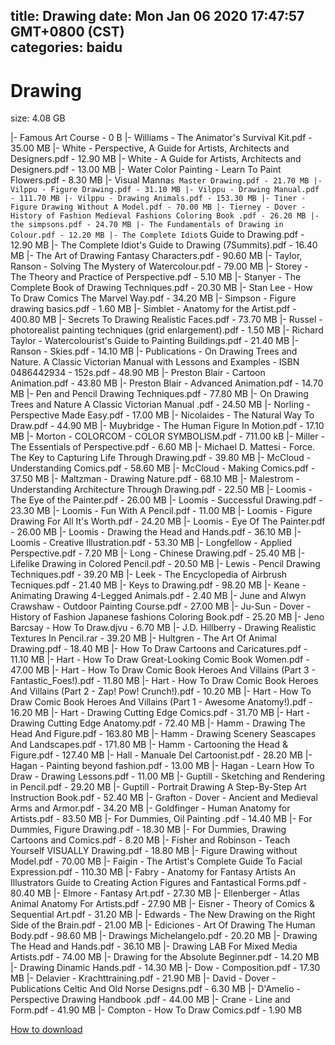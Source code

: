 
title: Drawing
date: Mon Jan 06 2020 17:47:57 GMT+0800 (CST)    
categories: baidu
---

# Drawing
size: 4.08 GB
 
 
|- Famous Art Course - 0 B
|- Williams - The Animator's Survival Kit.pdf - 35.00 MB
|- White - Perspective, A Guide for Artists, Architects and Designers.pdf - 12.90 MB
|- White - A Guide for Artists, Architects and Designers.pdf - 13.00 MB
|- Water Color Painting - Learn To Paint Flowers.pdf - 8.30 MB
|- Visual Manna`s Master Drawing.pdf - 21.70 MB
|- Vilppu - Figure Drawing.pdf - 31.10 MB
|- Vilppu - Drawing Manual.pdf - 111.70 MB
|- Vilppu - Drawing Animals.pdf - 153.30 MB
|- Tiner - Figure Drawing Without A Model.pdf - 70.00 MB
|- Tierney - Dover - History of Fashion Medieval Fashions Coloring Book .pdf - 26.20 MB
|- the simpsons.pdf - 24.70 MB
|- The Fundamentals of Drawing in Colour.pdf - 12.20 MB
|- The Complete Idiot`s Guide to Drawing.pdf - 12.90 MB
|- The Complete Idiot's Guide to Drawing (7Summits).pdf - 16.40 MB
|- The Art of Drawing Fantasy Characters.pdf - 90.60 MB
|- Taylor, Ranson - Solving The Mystery of Watercolour.pdf - 79.00 MB
|- Storey - The Theory and Practice of Perspective.pdf - 5.10 MB
|- Stanyer - The Complete Book of Drawing Techniques.pdf - 20.30 MB
|- Stan Lee - How To Draw Comics The Marvel Way.pdf - 34.20 MB
|- Simpson - Figure drawing basics.pdf - 1.60 MB
|- Simblet - Anatomy for the Artist.pdf - 400.80 MB
|- Secrets To Drawing Realistic Faces.pdf - 73.70 MB
|- Russel - photorealist painting techniques (grid enlargement).pdf - 1.50 MB
|- Richard Taylor - Watercolourist's Guide to Painting Buildings.pdf - 21.40 MB
|- Ranson - Skies.pdf - 14.10 MB
|- Publications - On Drawing Trees and Nature. A Classic Victorian Manual with Lessons and Examples - ISBN 0486442934 - 152s.pdf - 48.90 MB
|- Preston Blair - Cartoon Animation.pdf - 43.80 MB
|- Preston Blair - Advanced Animation.pdf - 14.70 MB
|- Pen and Pencil Drawing Techniques.pdf - 77.80 MB
|- On Drawing Trees and Nature A Classic Victorian Manual .pdf - 24.50 MB
|- Norling - Perspective Made Easy.pdf - 17.00 MB
|- Nicolaides - The Natural Way To Draw.pdf - 44.90 MB
|- Muybridge - The Human Figure In Motion.pdf - 17.10 MB
|- Morton - COLORCOM - COLOR SYMBOLISM.pdf - 711.00 kB
|- Miller - The Essentials of Perspective.pdf - 6.60 MB
|- Michael D. Mattesi - Force. The Key to Capturing Life Through Drawing.pdf - 39.80 MB
|- McCloud - Understanding Comics.pdf - 58.60 MB
|- McCloud - Making Comics.pdf - 37.50 MB
|- Maltzman - Drawing Nature.pdf - 68.10 MB
|- Malestrom - Understanding Architecture Through Drawing.pdf - 22.50 MB
|- Loomis - The Eye of the Painter.pdf - 26.00 MB
|- Loomis - Successful Drawing.pdf - 23.30 MB
|- Loomis - Fun With A Pencil.pdf - 11.00 MB
|- Loomis - Figure Drawing For All It's Worth.pdf - 24.20 MB
|- Loomis - Eye Of The Painter.pdf - 26.00 MB
|- Loomis - Drawing the Head and Hands.pdf - 36.10 MB
|- Loomis - Creative Illustration.pdf - 53.30 MB
|- Longfellow - Applied Perspective.pdf - 7.20 MB
|- Long - Chinese Drawing.pdf - 25.40 MB
|- Lifelike Drawing in Colored Pencil.pdf - 20.50 MB
|- Lewis - Pencil Drawing Techniques.pdf - 39.20 MB
|- Leek - The Encyclopedia of Airbrush Tecniques.pdf - 21.40 MB
|- Keys to Drawing.pdf - 98.20 MB
|- Keane -  Animating Drawing 4-Legged Animals.pdf - 2.40 MB
|- June and Alwyn Crawshaw -  Outdoor Painting Course.pdf - 27.00 MB
|- Ju-Sun - Dover - History of Fashion Japanese fashions Coloring Book.pdf - 25.20 MB
|- Jeno Barcsay - How To Draw.djvu - 6.70 MB
|- J.D. Hillberry - Drawing Realistic Textures In Pencil.rar - 39.20 MB
|- Hultgren - The Art Of Animal Drawing.pdf - 18.40 MB
|- How To Draw Cartoons and Caricatures.pdf - 11.10 MB
|- Hart - How To Draw Great-Looking Comic Book Women.pdf - 47.00 MB
|- Hart - How To Draw Comic Book Heroes And Villains (Part 3 - Fantastic_Foes!).pdf - 11.80 MB
|- Hart - How To Draw Comic Book Heroes And Villains (Part 2 - Zap! Pow! Crunch!).pdf - 10.20 MB
|- Hart - How To Draw Comic Book Heroes And Villains (Part 1 - Awesome Anatomy!).pdf - 16.20 MB
|- Hart - Drawing Cutting Edge Comics.pdf - 31.70 MB
|- Hart - Drawing Cutting Edge Anatomy.pdf - 72.40 MB
|- Hamm - Drawing The Head And Figure.pdf - 163.80 MB
|- Hamm - Drawing Scenery Seascapes And Landscapes.pdf - 171.80 MB
|- Hamm - Cartooning the Head & Figure.pdf - 127.40 MB
|- Hall - Manuale Del Cartoonist.pdf - 28.20 MB
|- Hagan - Painting beyond fashion.pdf - 13.00 MB
|- Hagan - Learn How To Draw - Drawing Lessons.pdf - 11.00 MB
|- Guptill - Sketching and Rendering in Pencil.pdf - 29.20 MB
|- Guptill - Portrait Drawing A Step-By-Step Art Instruction Book.pdf - 52.40 MB
|- Grafton - Dover - Ancient and Medieval Arms and Armor.pdf - 34.20 MB
|- Goldfinger - Human Anatomy for Artists.pdf - 83.50 MB
|- For Dummies, Oil Painting .pdf - 14.40 MB
|- For Dummies, Figure Drawing.pdf - 18.30 MB
|- For Dummies, Drawing Cartoons and Comics.pdf - 8.20 MB
|- Fisher and Robinson - Teach Yourself VISUALLY Drawing.pdf - 18.80 MB
|- Figure Drawing without Model.pdf - 70.00 MB
|- Faigin - The Artist's Complete Guide To Facial Expression.pdf - 110.30 MB
|- Fabry - Anatomy for Fantasy Artists An Illustrators Guide to Creating Action Figures and Fantastical Forms.pdf - 80.40 MB
|- Elmore - Fantasy Art.pdf - 27.30 MB
|- Ellenberger - Atlas Animal Anatomy For Artists.pdf - 27.90 MB
|- Eisner - Theory of Comics & Sequential Art.pdf - 31.20 MB
|- Edwards - The New Drawing on the Right Side of the Brain.pdf - 21.00 MB
|- Ediciones - Art Of Drawing The Human Body.pdf - 98.60 MB
|- Drawings Michelangelo.pdf - 20.20 MB
|- Drawing The Head and Hands.pdf - 36.10 MB
|- Drawing LAB For Mixed Media Artists.pdf - 74.00 MB
|- Drawing for the Absolute Beginner.pdf - 14.20 MB
|- Drawing Dinamic Hands.pdf - 14.30 MB
|- Dow - Composition.pdf - 17.30 MB
|- Delavier - Krachttraining.pdf - 21.90 MB
|- David - Dover -  Publications Celtic And Old Norse Designs.pdf - 6.30 MB
|- D'Amelio - Perspective Drawing Handbook .pdf - 44.00 MB
|- Crane - Line and Form.pdf - 41.90 MB
|- Compton - How To Draw Comics.pdf - 1.90 MB

[How to download](https://bpcam.bemobtrk.com/go/2ceec3aa-1ca2-46d6-b9ff-aaa5c184517c?jno=3539)